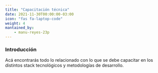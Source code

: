 ```yaml
---
title: "Capacitación técnica"
date: 2021-11-30T00:00:00-03:00
icon: "fas fa-laptop-code"
weight: 4
mantained_by:
    - manu-reyes-23p
---
```


### Introducción

Acá encontrarás todo lo relacionado con lo que se debe capacitar en los distintos stack tecnológicos y metodologías de desarrollo.
